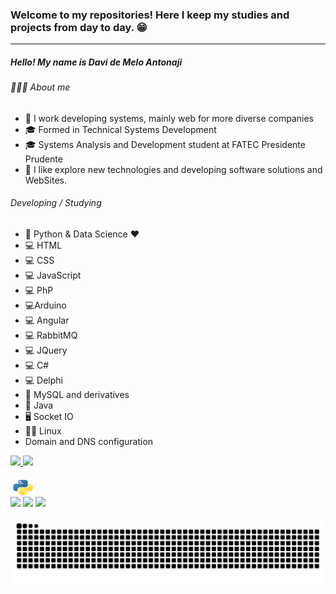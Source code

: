 ### Welcome to my repositories! Here I keep my studies and projects from day to day. 😁
------------
##### Hello! My name is Davi de Melo Antonaji


###### 👨🏻‍💻 About me

- 💼 I work developing systems, mainly web for more diverse companies
- 🎓 Formed in Technical Systems Development
- 🎓 Systems Analysis and Development student at FATEC Presidente Prudente
- 🤔 I like explore new technologies and developing software solutions and WebSites.

###### Developing / Studying
- 🐍 Python & Data Science ♥
- 💻 HTML
- 💻 CSS
- 💻 JavaScript
- 💻 PhP
- 💻Arduino
- 💻 Angular
- 💻 RabbitMQ
- 💻 JQuery
- 💻 C#
- 💻 Delphi
- 💾 MySQL and derivatives
-  📱 Java
- 🖥 Socket IO
- 👨‍💻 Linux
- Domain and DNS configuration

<div>
  <a href="https://github.com/DaviAntonaji">
  <img height="150em" src="https://github-readme-stats.vercel.app/api?username=DaviAntonaji&show_icons=true&theme=gotham&include_all_commits=true&count_private=true"/>
  <img height="150em" src="https://github-readme-stats.vercel.app/api/top-langs/?username=DaviAntonaji&layout=compact&langs_count=7&theme=gotham"/>
</div>
<div style="display: inline_block"><br>
  <img align="center" alt="Fer-Python" height="30" width="40" src="https://raw.githubusercontent.com/devicons/devicon/master/icons/python/python-original.svg">
</div>
  
<div> 
  <a href = "mailto:davi@antonaji.com.br"><img src="https://cdn.icon-icons.com/icons2/2530/PNG/512/email_me_button_icon_151852.png" target="_blank"></a>
  <a href="https://www.linkedin.com/in/davi-antonaji-373167188/" target="_blank"><img src="https://img.shields.io/badge/-LinkedIn-%230077B5?style=for-the-badge&logo=linkedin&logoColor=white" target="_blank"></a> 
  <a href="http://api.whatsapp.com/send?phone=5518996901394" target="_blank"><img src="https://img.shields.io/badge/WhatsApp-25D366?style=for-the-badge&logo=whatsapp&logoColor=white" target="_blank"></a> 
 
  ![Snake animation](https://github.com/DaviAntonaji/DaviAntonaji/blob/output/github-contribution-grid-snake.svg) 
 
</div>
